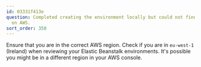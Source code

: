 ```yaml
---
id: 03331f413e
question: Completed creating the environment locally but could not find the environment
  on AWS.
sort_order: 350
---
```


Ensure that you are in the correct AWS region. Check if you are in `eu-west-1` (Ireland) when reviewing your Elastic Beanstalk environments. It's possible you might be in a different region in your AWS console.